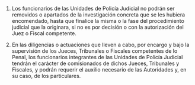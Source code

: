 1. Los funcionarios de las Unidades de Policía Judicial no podrán ser removidos o apartados de la investigación concreta que se les hubiera encomendado, hasta que finalice la misma o la fase del procedimiento judicial que la originara, si no es por decisión o con la autorización del Juez o Fiscal competente.

2. En las diligencias o actuaciones que lleven a cabo, por encargo y bajo la supervisión de los Jueces, Tribunales o Fiscales competentes de lo Penal, los funcionarios integrantes de las Unidades de Policía Judicial tendrán el carácter de comisionados de dichos Jueces, Tribunales y Fiscales, y podrán requerir el auxilio necesario de las Autoridades y, en su caso, de los particulares.